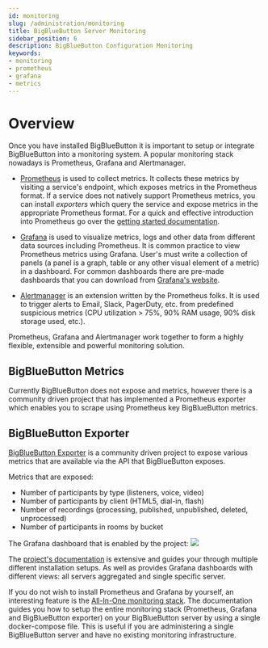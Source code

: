 ```yaml
---
id: monitoring
slug: /administration/monitoring
title: BigBlueButton Server Monitoring
sidebar_position: 6
description: BigBlueButton Configuration Monitoring
keywords:
- monitoring
- prometheus
- grafana
- metrics
---
```


# Overview
Once you have installed BigBlueButton it is important to setup or integrate BigBlueButton into a monitoring system.
A popular monitoring stack nowadays is Prometheus, Grafana and Alertmanager.

* [Prometheus](https://prometheus.io/) is used to collect metrics.
It collects these metrics by visiting a service's endpoint, which exposes metrics in the Prometheus format.
If a service does not natively support Prometheus metrics, you can install _exporters_ which query the service
and expose metrics in the appropriate Prometheus format.
For a quick and effective introduction into Prometheus go over the
 [getting started documentation](https://prometheus.io/docs/prometheus/latest/getting_started/).

* [Grafana](https://grafana.com/grafana/) is used to visualize metrics, logs and other data from different data sources 
including Prometheus.
It is common practice to view Prometheus metrics using Grafana.
User's must write a collection of panels (a panel is a graph, table or any other visual element of a metric) in a
dashboard.
For common dashboards there are pre-made dashboards that you can download from 
[Grafana's website](https://grafana.com/grafana/dashboards?orderBy=name&direction=asc).

* [Alertmanager](https://prometheus.io/docs/alerting/alertmanager/) is an extension written by the Prometheus folks.
It is used to trigger alerts to Email, Slack, PagerDuty, etc. from predefined suspicious metrics (CPU utilization > 75%, 
90% RAM usage, 90% disk storage used, etc.).

Prometheus, Grafana and Alertmanager work together to form a highly flexible, extensible and powerful monitoring solution.

## BigBlueButton Metrics
Currently BigBlueButton does not expose and metrics, however there is a community driven project that has implemented
a Prometheus exporter which enables you to scrape using Prometheus key BigBlueButton metrics.

## BigBlueButton Exporter
[BigBlueButton Exporter](https://github.com/greenstatic/bigbluebutton-exporter) is a community driven project to expose 
various metrics that are available via the API that BigBlueButton exposes.

Metrics that are exposed:
* Number of participants by type (listeners, voice, video)
* Number of participants by client (HTML5, dial-in, flash)
* Number of recordings (processing, published, unpublished, deleted, unprocessed)
* Number of participants in rooms by bucket

The Grafana dashboard that is enabled by the project:
![](https://bigbluebutton-exporter.greenstatic.dev/assets/img_grafana_dashboard_server_instance.png)

The [project's documentation](https://bigbluebutton-exporter.greenstatic.dev/) is extensive and guides your through
multiple different installation setups.
As well as provides Grafana dashboards with different views: all servers aggregated and single specific server.

If you do not wish to install Prometheus and Grafana by yourself, an interesting feature is the 
[All-In-One monitoring stack](https://bigbluebutton-exporter.greenstatic.dev/installation/all_in_one_monitoring_stack/). 
The documentation guides you how to setup the entire monitoring stack (Prometheus, Grafana and BigBlueButton exporter) 
on your BigBlueButton server by using a single docker-compose file. 
This is useful if you are administering a single BigBlueButton server and have no existing monitoring infrastructure.
